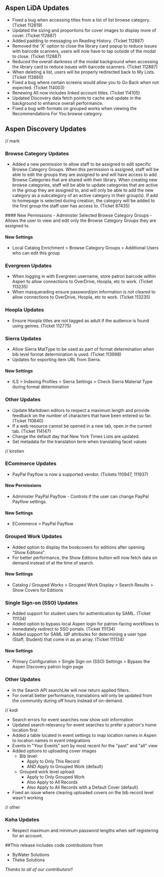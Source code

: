 ## Aspen LiDA Updates
- Fixed a bug when accessing titles from a list of list browse category. (Ticket 112819)
- Updated the sizing and proportions for cover images to display more of cover. (Ticket 112887)
- Added padding to messaging on Reading History. (Ticket 112887)
- Removed the 'X' option to close the library card popup to reduce issues with barcode scanners, users will now have to tap outside of the modal to close. (Ticket 112887)
- Reduced the overall darkness of the modal background when accessing the library card to reduce issues with barcode scanners. (Ticket 112887)
- When deleting a list, users will be properly redirected back to My Lists. (Ticket 113860)
- Fixed a bug where certain screens would allow you to Go Back when not expected. (Ticket 114003)
- Renewing All now includes linked account titles. (Ticket 114105)
- Updated Discovery data fetch points to cache and update in the background to enhance overall performance. 
- Fixed a bug with formats on grouped works when viewing the Recommendations For You browse category.

## Aspen Discovery Updates
// mark
### Browse Category Updates
- Added a new permission to allow staff to be assigned to edit specific Browse Category Groups. When this permission is assigned, 
staff will be able to edit the groups they are assigned to and will have access to add Browse Categories that are shared with 
their library. When creating new browse categories, staff will be able to update categories that are active in the group they
are assigned to, and will only be able to add the new category as a subcategory of an active category in their group(s). If 
add to homepage is selected during creation, the category will be added to the first group the staff user has access to. (Ticket 87435)

<div markdown="1" class="settings">
#### New Permissions
- Administer Selected Browse Category Groups - Allows the user to view and edit only the Browse Category Groups they are assigned to.

#### New Settings
- Local Catalog Enrichment > Browse Category Groups > Additional Users who can edit this group
</div>

### Evergreen Updates
- When logging in with Evergreen username, store patron barcode within Aspen to allow connections to OverDrive, Hoopla, etc to work. (Ticket 113235)  
- When masquerading ensure password/pin information is not cleared to allow connections to OverDrive, Hoopla, etc to work. (Ticket 113235) 

### Hoopla Updates
- Ensure Hoopla titles are not tagged as adult if the audience is found using genres. (Ticket 112775)

### Sierra Updates
- Allow Sierra MatType to be used as part of format determination when bib level format determination is used. (Ticket 113998) 
- Updates for exporting item URL from Sierra. 
<div markdown="1" class="settings">

#### New Settings
- ILS > Indexing Profiles > Sierra Settings > Check Sierra Material Type during format determination
</div>

### Other Updates
- Update Markdown editors to respect a maximum length and provide feedback on the number of characters that have been entered so far. (Ticket 110840)
- If a web resource cannot be opened in a new tab, open in the current tab. (Ticket 114147)
- Change the default day that New York Times Lists are updated. 
- Set metadata for the translation term when translating facet values

// kirstien
### ECommerce Updates
- PayPal Payflow is now a supported vendor. (Tickets 110947, 111937)

<div markdown="1" class="settings">

#### New Permissions
- Administer PayPal Payflow - Controls if the user can change PayPal Payflow settings. 

#### New Settings
- ECommerce > PayPal Payflow
</div>

### Grouped Work Updates
- Added option to display the bookcovers for editions after opening "Show Editions".
- For better performance, the Show Editions button will now fetch data on demand instead of at the time of search.

<div markdown="1" class="settings">

#### New Settings
- Catalog / Grouped Works >  Grouped Work Display > Search Results > Show Covers for Editions
</div>

### Single Sign-on (SSO) Updates
- Added support for student users for authentication by SAML. (Ticket 111134)
- Added option to bypass local Aspen login for patron-facing workflows to immediately redirect to SSO portals. (Ticket 111134)
- Added support for SAML IdP attributes for determining a user type (Staff, Student) that come in as an array. (Ticket 111134)

<div markdown="1" class="settings">

#### New Settings
- Primary Configuration > Single Sign-on (SSO) Settings > Bypass the Aspen Discovery patron login page
</div>

### Other Updates
- In the Search API searchLite will now return applied filters.
- For overall better performance, translations will only be updated from the community during off hours instead of on-demand.

// kodi
- Search errors for event searches now show solr information
- Updated search relevancy for event searches to prefer a patron's home location first
- Added a table located in event settings to map location names in Aspen to location names in event integrations
- Events in "Your Events" sort by most recent for the "past" and "all" view
- Added options to uploading cover images
  - Bib level:
    - Apply to Only This Record 
    - AND Apply to Grouped Work (default)
  - Grouped work level upload:
    - Apply to Only Grouped Work 
    - Also Apply to All Records 
    - Also Apply to All Records with a Default Cover (default)
- Fixed an issue where clearing uploaded covers on the bib record level wasn't working

// other
### Koha Updates
- Respect maximum and minimum password lengths when self registering for an account. 

##This release includes code contributions from
- ByWater Solutions
- Theke Solutions 

_Thanks to all of our contributors!!_